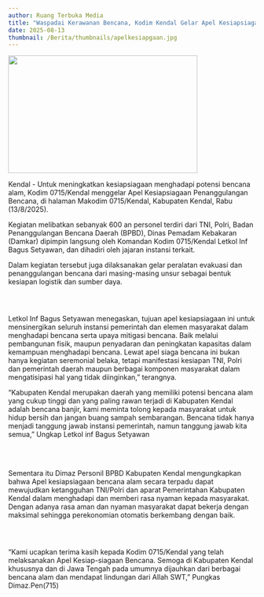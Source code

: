```yaml
---
author: Ruang Terbuka Media
title: "Waspadai Kerawanan Bencana, Kodim Kendal Gelar Apel Kesiapsiagaan."
date: 2025-08-13
thumbnail: /Berita/thumbnails/apelkesiapgaan.jpg
---
```

<p style="line-height: 1.1;"><span style="font-size: 10pt; font-family: arial, helvetica, sans-serif;"><img src="/images/apelkesiapgaan.jpg" width="385" height="239" alt="" /></span></p>
<p class="MsoNormal"><span style="font-size: 10pt; font-family: arial, helvetica, sans-serif;"><span style="line-height: 107%; color: black; background: white;">

Kendal - Untuk meningkatkan kesiapsiagaan menghadapi potensi bencana alam, Kodim 0715/Kendal menggelar Apel Kesiapsiagaan Penanggulangan Bencana, di halaman Makodim 0715/Kendal, Kabupaten Kendal, Rabu (13/8/2025).

Kegiatan melibatkan sebanyak 600 an personel terdiri dari TNI, Polri, Badan Penanggulangan Bencana Daerah (BPBD), Dinas Pemadam Kebakaran (Damkar) dipimpin langsung oleh Komandan Kodim 0715/Kendal Letkol Inf Bagus Setyawan, dan dihadiri oleh jajaran instansi terkait.

Dalam kegiatan tersebut juga dilaksanakan gelar peralatan evakuasi dan penanggulangan bencana dari masing-masing unsur sebagai bentuk kesiapan logistik dan sumber daya.

</span><span style="line-height: 107%; color: black;"><br style="animation-name: none !important; transition-property: none !important; font-variant-ligatures: normal; font-variant-caps: normal; orphans: 2; widows: 2; -webkit-text-stroke-width: 0px; text-decoration-thickness: initial; text-decoration-style: initial; text-decoration-color: initial; word-spacing: 0px;" /><br style="animation-name: none !important; transition-property: none !important; font-variant-ligatures: normal; font-variant-caps: normal; orphans: 2; widows: 2; -webkit-text-stroke-width: 0px; text-decoration-thickness: initial; text-decoration-style: initial; text-decoration-color: initial; word-spacing: 0px;" /><span style="background: white;">

Letkol Inf Bagus Setyawan menegaskan, tujuan apel kesiapsiagaan ini untuk mensinergikan seluruh instansi pemerintah dan elemen masyarakat dalam menghadapi bencana serta upaya mitigasi bencana. Baik melalui pembangunan fisik, maupun penyadaran dan peningkatan kapasitas dalam kemampuan menghadapi bencana. Lewat apel siaga bencana ini bukan hanya kegiatan seremonial belaka, tetapi manifestasi kesiapan TNI, Polri dan pemerintah daerah maupun berbagai komponen masyarakat dalam mengatisipasi hal yang tidak diinginkan,” terangnya.

“Kabupaten Kendal merupakan daerah yang memiliki potensi bencana alam yang cukup tinggi dan yang paling rawan terjadi di Kabupaten Kendal adalah bencana banjir, kami meminta tolong kepada masyarakat untuk hidup bersih dan jangan buang sampah sembarangan. Bencana tidak hanya menjadi tanggung jawab instansi pemerintah, namun tanggung jawab kita semua,” Ungkap Letkol inf Bagus Setyawan


</span><br style="animation-name: none !important; transition-property: none !important; font-variant-ligatures: normal; font-variant-caps: normal; orphans: 2; widows: 2; -webkit-text-stroke-width: 0px; text-decoration-thickness: initial; text-decoration-style: initial; text-decoration-color: initial; word-spacing: 0px;" /><br style="animation-name: none !important; transition-property: none !important; font-variant-ligatures: normal; font-variant-caps: normal; orphans: 2; widows: 2; -webkit-text-stroke-width: 0px; text-decoration-thickness: initial; text-decoration-style: initial; text-decoration-color: initial; word-spacing: 0px;" /><span style="background: white;">

Sementara itu Dimaz Personil BPBD Kabupaten Kendal mengungkapkan bahwa Apel kesiapsiagaan bencana alam secara terpadu dapat mewujudkan ketangguhan TNI/Polri dan aparat Pemerintahan Kabupaten Kendal dalam menghadapi dan memberi rasa nyaman kepada masyarakat. Dengan adanya rasa aman dan nyaman masyarakat dapat bekerja dengan maksimal sehingga perekonomian otomatis berkembang dengan baik.

</span><span style="line-height: 107%; color: black;"><br style="animation-name: none !important; transition-property: none !important; font-variant-ligatures: normal; font-variant-caps: normal; orphans: 2; widows: 2; -webkit-text-stroke-width: 0px; text-decoration-thickness: initial; text-decoration-style: initial; text-decoration-color: initial; word-spacing: 0px;" /><br style="animation-name: none !important; transition-property: none !important; font-variant-ligatures: normal; font-variant-caps: normal; orphans: 2; widows: 2; -webkit-text-stroke-width: 0px; text-decoration-thickness: initial; text-decoration-style: initial; text-decoration-color: initial; word-spacing: 0px;" /><span style="background: white;">

“Kami ucapkan terima kasih kepada Kodim 0715/Kendal yang telah melaksanakan Apel Kesiap-siagaan Bencana. Semoga di Kabupaten Kendal khususnya dan di Jawa Tengah pada umumnya dijauhkan dari berbagai bencana alam dan mendapat lindungan dari Allah SWT,” Pungkas Dimaz.Pen(715)

</span><span style="line-height: 107%; color: black;"><br style="animation-name: none !important; transition-property: none !important; font-variant-ligatures: normal; font-variant-caps: normal; orphans: 2; widows: 2; -webkit-text-stroke-width: 0px; text-decoration-thickness: initial; text-decoration-style: initial; text-decoration-color: initial; word-spacing: 0px;" /><br style="animation-name: none !important; transition-property: none !important; font-variant-ligatures: normal; font-variant-caps: normal; orphans: 2; widows: 2; -webkit-text-stroke-width: 0px; text-decoration-thickness: initial; text-decoration-style: initial; text-decoration-color: initial; word-spacing: 0px;" /><span style="background: white;">

</span><br ></span></span>